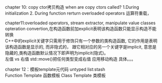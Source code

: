 chapter 10:
copy ctor拷贝构造 when are copy ctors called?
1.During initialization 2. During function rerturn
overloaded operators 运算符重载，

chapter11:overloaded operators, stream extractor, manipulate
value classes
opteration convertion,在构造函数前加explicit表明该构造函数只能显示构造不能转换  
C++中的explicit关键字只需用于修饰只有一个参数的类构造函数, 它的作用是表明该构造函数是显示的, 而非隐式的， 跟它相对应的另一个关键字是implicit, 意思是隐藏的,类构造函数默认情况下即声明为implicit(隐式)。   
左值 vs 右值
std::move()把任何类型变成右值 应用移动构造 具体。。。

chapter 12：模板template元代码
untyped list:stash  
Function Template 函数模板 Class Template 类模板
